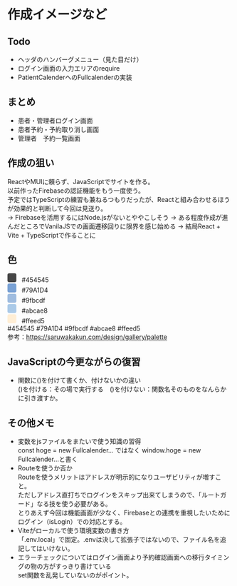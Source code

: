 # 作成イメージなど

## Todo
- ヘッダのハンバーグメニュー（見た目だけ）
- ログイン画面の入力エリアのrequire
- PatientCalenderへのFullcalenderの実装

## まとめ
- 患者・管理者ログイン画面
- 患者予約・予約取り消し画面
- 管理者　予約一覧画面

## 作成の狙い
ReactやMUIに頼らず、JavaScriptでサイトを作る。  
以前作ったFirebaseの認証機能をもう一度使う。    
予定ではTypeScriptの練習も兼ねるつもりだったが、Reactと組み合わせるほうが効果的と判断して今回は見送り。     
     → Firebaseを活用するにはNode.jsがないとややこしそう
     → ある程度作成が進んだところでVanilaJSでの画面遷移回りに限界を感じ始める
     → 結局React + Vite + TypeScriptで作ることに

## 色
<span style="display:inline-block;width:20px;height:20px;background:#454545;border-radius:4px;margin-right:8px;"></span> #454545  
<span style="display:inline-block;width:20px;height:20px;background:#79A1D4;border-radius:4px;margin-right:8px;"></span> #79A1D4  
<span style="display:inline-block;width:20px;height:20px;background:#9fbcdf;border-radius:4px;margin-right:8px;"></span> #9fbcdf  
<span style="display:inline-block;width:20px;height:20px;background:#abcae8;border-radius:4px;margin-right:8px;"></span> #abcae8  
<span style="display:inline-block;width:20px;height:20px;background:#ffeed5;border-radius:4px;margin-right:8px;"></span> #ffeed5  
#454545 #79A1D4 #9fbcdf #abcae8 #ffeed5     
参考：https://saruwakakun.com/design/gallery/palette

## JavaScriptの今更ながらの復習
- 関数に()を付けて書くか、付けないかの違い   
()を付ける：その場で実行する　()を付けない：関数名そのものをなんらかに引き渡すか。

## その他メモ
- 変数をjsファイルをまたいで使う知識の習得   
const hoge = new Fullcalender... ではなく window.hoge = new Fullcalender...と書く
- Routeを使うか否か      
Routeを使うメリットはアドレスが明示的になりユーザビリティが増すこと。      
ただしアドレス直打ちでログインをスキップ出来てしまうので、「ルートガード」なる技を使う必要がある。       
とりあえず今回は機能画面が少なく、Firebaseとの連携を重視したいためにログイン（isLogin）での対応とする。
- Viteがローカルで使う環境変数の書き方  
「.env.local」で固定。.envは決して拡張子ではないので、ファイル名を追記してはいけない。    
- エラーチェックについてはログイン画面より予約確認画面への移行タイミングの物の方がすっきり書けている     
set関数を乱発していないのがポイント。